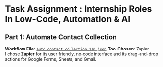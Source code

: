 # Task Assignment : Internship Roles in Low-Code, Automation & AI

## Part 1: Automate Contact Collection
**Workflow File:** [`auto_contact_collection_zap.json`](./Contatct_collection_zap.json)
**Tool Chosen**: Zapier  
I chose **Zapier** for its user friendly, no‑code interface and its drag-and-drop actions for Google Forms, Sheets, and Gmail.
